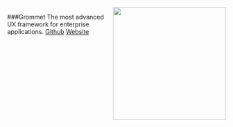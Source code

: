 <img align="right" height="260" src="https://grommet.github.io/img/grommet.svg">

###Grommet
The most advanced UX framework for enterprise applications.
[Github](https://github.com/grommet/grommet)
[Website](https://grommet.github.io/)
